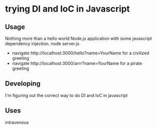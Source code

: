 

# trying DI and IoC in Javascript



## Usage
Nothing more than a hello world Node.js application with some javascript dependency injection.
node server.js

* navigate http://localhost:3000/hello?name=YourName for a civilized greeting
* navigate http://localhost:3000/arrr?name=YourName for a pirate greeting


## Developing
I'm figuring out the correct way to do DI and IoC in javascript

## Uses
intravenous

